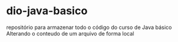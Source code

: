 # dio-java-basico
repositório para armazenar todo o código do curso de Java básico 
Alterando o conteudo de um arquivo de forma local
